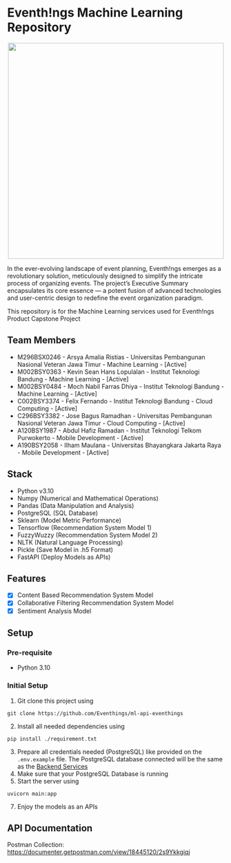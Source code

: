 # Eventh!ngs Machine Learning Repository
<p align="center">
   <img src="https://github.com/Eventhings/backend-eventhings/assets/28957554/583ae431-25da-4796-8689-7fb1aba2a11d" width="500px"/>
</p>
In the ever-evolving landscape of event planning, Eventh!ngs emerges as a revolutionary solution, meticulously designed to simplify the intricate process of organizing events. The project’s Executive Summary encapsulates its core essence — a potent fusion of advanced technologies and user-centric design to redefine the event organization paradigm.

This repository is for the Machine Learning services used for Eventh!ngs Product Capstone Project

## Team Members
- M296BSX0246 - Arsya Amalia Ristias - Universitas Pembangunan Nasional Veteran Jawa Timur - Machine Learning - [Active]
- M002BSY0363 - Kevin Sean Hans Lopulalan - Institut Teknologi Bandung - Machine Learning - [Active]
- M002BSY0484 - Moch Nabil Farras Dhiya - Institut Teknologi Bandung - Machine Learning - [Active]
- C002BSY3374 - Felix Fernando - Institut Teknologi Bandung - Cloud Computing - [Active]
- C296BSY3382 - Jose Bagus Ramadhan - Universitas Pembangunan Nasional Veteran Jawa Timur - Cloud Computing - [Active]
- A120BSY1987 - Abdul Hafiz Ramadan - Institut Teknologi Telkom Purwokerto - Mobile Development - [Active]
- A190BSY2058 - Ilham Maulana - Universitas Bhayangkara Jakarta Raya - Mobile Development - [Active]

## Stack 
- Python v3.10
- Numpy (Numerical and Mathematical Operations)
- Pandas (Data Manipulation and Analysis)
- PostgreSQL (SQL Database)
- Sklearn (Model Metric Performance)
- Tensorflow (Recommendation System Model 1)
- FuzzyWuzzy (Recommendation System Model 2)
- NLTK (Natural Language Processing)
- Pickle (Save Model in .h5 Format)
- FastAPI (Deploy Models as APIs)

## Features
- [x] Content Based Recommendation System Model
- [x] Collaborative Filtering Recommendation System Model
- [x] Sentiment Analysis Model 

## Setup 
### Pre-requisite
- Python 3.10
### Initial Setup
1. Git clone this project using
```
git clone https://github.com/Eventhings/ml-api-eventhings
```
2. Install all needed dependencies using
```
pip install ./requirement.txt
```
3. Prepare all credentials needed (PostgreSQL) like provided on the `.env.example` file. The PostgreSQL database connected will be the same as the [Backend Services](https://github.com/Eventhings/backend-eventhings)
4. Make sure that your PostgreSQL Database is running
5. Start the server using 
```
uvicorn main:app
```
7. Enjoy the models as an APIs
   
## API Documentation
Postman Collection: https://documenter.getpostman.com/view/18445120/2s9Ykkgiqj
